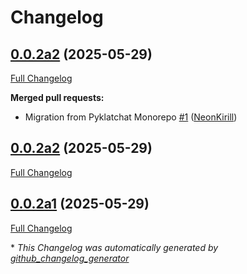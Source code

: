 # Changelog

## [0.0.2a2](https://github.com/NeonGeckoCom/pyklatchat-client/tree/0.0.2a2) (2025-05-29)

[Full Changelog](https://github.com/NeonGeckoCom/pyklatchat-client/compare/0.0.2a2...0.0.2a2)

**Merged pull requests:**

- Migration from Pyklatchat Monorepo [\#1](https://github.com/NeonGeckoCom/pyklatchat-client/pull/1) ([NeonKirill](https://github.com/NeonKirill))

## [0.0.2a2](https://github.com/NeonGeckoCom/pyklatchat-client/tree/0.0.2a2) (2025-05-29)

[Full Changelog](https://github.com/NeonGeckoCom/pyklatchat-client/compare/0.0.2a1...0.0.2a2)

## [0.0.2a1](https://github.com/NeonGeckoCom/pyklatchat-client/tree/0.0.2a1) (2025-05-29)

[Full Changelog](https://github.com/NeonGeckoCom/pyklatchat-client/compare/0.0.1...0.0.2a1)



\* *This Changelog was automatically generated by [github_changelog_generator](https://github.com/github-changelog-generator/github-changelog-generator)*
